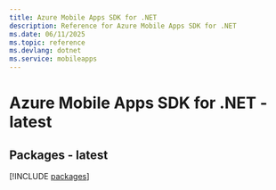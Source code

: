 ```yaml
---
title: Azure Mobile Apps SDK for .NET
description: Reference for Azure Mobile Apps SDK for .NET
ms.date: 06/11/2025
ms.topic: reference
ms.devlang: dotnet
ms.service: mobileapps
---
```

# Azure Mobile Apps SDK for .NET - latest
## Packages - latest
[!INCLUDE [packages](mobile-apps-index.md)]